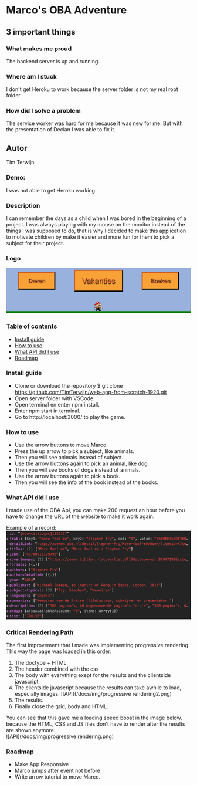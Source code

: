 # Marco's OBA Adventure

## 3 important things
### What makes me proud
The backend server is up and running.

### Where am I stuck
I don't get Heroku to work because the server folder is not my real root folder.

### How did I solve a problem
The service worker was hard for me because it was new for me. But with the presentation of Declan I was able to fix it.

## Autor
Tim Terwijn

### Demo:
I was not able to get Heroku working.

### Description
I can remember the days as a child when I was bored in the beginning of a project. I was always playing with my mouse on the monitor instead of the things I was supposed to do, that is why I decided to make this application to motivate children by make it easier and more fun for them to pick a subject for their project.

### Logo
![Logo](/client/static/img/logo.png)

### Table of contents
* [Install guide](#install-guide)
* [How to use](#how-to-use)
* [What API did I use](#what-api-did-i-use)
* [Roadmap](#roadmap)

### Install guide
* Clone or download the repository $ git clone https://github.com/TimTerwijn/web-app-from-scratch-1920.git
* Open server folder with VSCode.
* Open terminal en enter npm install.
* Enter npm start in terminal.
* Go to http://localhost:3000/ to play the game.

### How to use
* Use the arrow buttons to move Marco.  
* Press the up arrow to pick a subject, like animals.  
* Then you will see animals instead of subject.  
* Use the arrow buttons again to pick an animal, like dog.  
* Then you will see books of dogs instead of animals.  
* Use the arrow buttons again to pick a book.  
* Then you will see the info of the book instead of the books.  

<!-- What external data source is featured in your project and what are its properties 🌠 -->
### What API did I use
I made use of the OBA Api, you can make 200 request an hour before you have to change the URL of the website to make it work again.  

Example of a record:  
![API](/client/static/img/API.PNG)

### Critical Rendering Path

The first improvement that I made was implementing progressive rendering. This way the page was loaded in this order:  
1. The doctype + HTML
2. The header combined with the css
3. The body with everything exept for the results and the clientside javascript
4. The clientside javascript because the results can take awhile to load, especially images.
![API](/docs/img/progressive rendering2.png)
5. The results.
6. Finally close the grid, body and HTML.  

You can see that this gave me a loading speed boost in the image below, because the HTML, CSS and JS files don't have to render  after the results are shown anymore.  
![API](/docs/img/progressive rendering.png)

### Roadmap
* Make App Responsive
* Marco jumps after event not before
* Write arrow tutorial to move Marco. 
